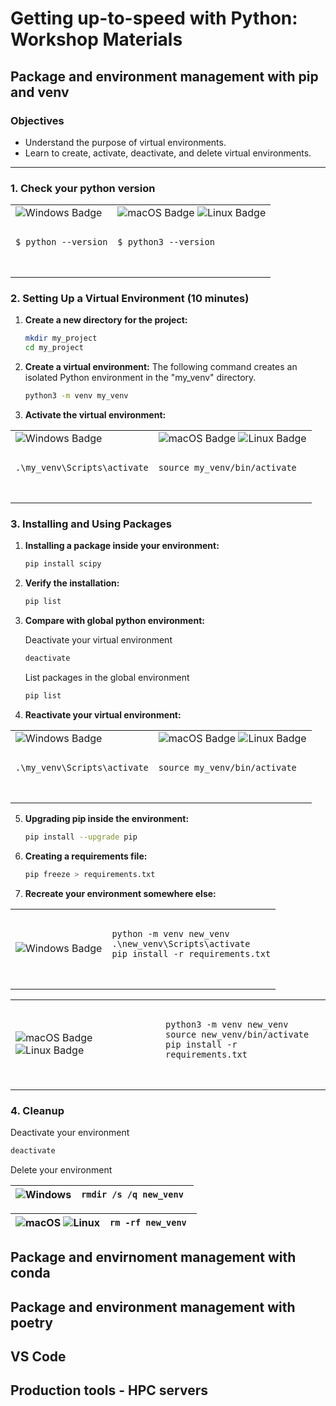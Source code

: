 # Getting up-to-speed with Python: Workshop Materials

## Package and environment management with pip and venv

### Objectives
- Understand the purpose of virtual environments.
- Learn to create, activate, deactivate, and delete virtual environments.

---
### 1. Check your python version

<table>
  <tr>
    <td>
      <img src="https://img.shields.io/badge/Windows-0078D6?style=for-the-badge&logo=windows&logoColor=white" alt="Windows Badge">
      <pre>
      <code>
$ python --version
      </code>
      </pre>
    </td>
    <td>
      <img src="https://img.shields.io/badge/mac%20os-000000?style=for-the-badge&logo=macos&logoColor=F0F0F0" alt="macOS Badge">
      <img src="https://img.shields.io/badge/Linux-FCC624?style=for-the-badge&logo=linux&logoColor=black" alt="Linux Badge">
      <pre>
      <code>
$ python3 --version
      </code>
      </pre>
    </td>
  </tr>
</table>


### 2. Setting Up a Virtual Environment (10 minutes)


1. **Create a new directory for the project:**

   ```bash
   mkdir my_project
   cd my_project
   ```

2. **Create a virtual environment:**
The following command creates an isolated Python environment in the "my_venv" directory.
   ```bash
   python3 -m venv my_venv
    ```

3. **Activate the virtual environment:**

<table>
  <tr>
    <td>
      <img src="https://img.shields.io/badge/Windows-0078D6?style=for-the-badge&logo=windows&logoColor=white" alt="Windows Badge">
      <pre>
      <code>
.\my_venv\Scripts\activate
      </code>
      </pre>
    </td>
    <td>
      <img src="https://img.shields.io/badge/mac%20os-000000?style=for-the-badge&logo=macos&logoColor=F0F0F0" alt="macOS Badge">
      <img src="https://img.shields.io/badge/Linux-FCC624?style=for-the-badge&logo=linux&logoColor=black" alt="Linux Badge">
      <pre>
      <code>
source my_venv/bin/activate
      </code>
      </pre>
    </td>
  </tr>
</table>
   
### 3. Installing and Using Packages
1. **Installing a package inside your environment:**
   ```bash
   pip install scipy
    ```
2. **Verify the installation:**
   ```bash
   pip list
    ```
3. **Compare with global python environment:**

    Deactivate your virtual environment
   ```bash
   deactivate
   ```
   
    List packages in the global environment
   ```bash
   pip list
   ```
   
4. **Reactivate your virtual environment:**

<table>
  <tr>
    <td>
      <img src="https://img.shields.io/badge/Windows-0078D6?style=for-the-badge&logo=windows&logoColor=white" alt="Windows Badge">
      <pre>
      <code>
.\my_venv\Scripts\activate
      </code>
      </pre>
    </td>
    <td>
      <img src="https://img.shields.io/badge/mac%20os-000000?style=for-the-badge&logo=macos&logoColor=F0F0F0" alt="macOS Badge">
      <img src="https://img.shields.io/badge/Linux-FCC624?style=for-the-badge&logo=linux&logoColor=black" alt="Linux Badge">
      <pre>
      <code>
source my_venv/bin/activate
      </code>
      </pre>
    </td>
  </tr>
</table>

   
5. **Upgrading pip inside the environment:**
   ```bash
   pip install --upgrade pip
   ```
6. **Creating a requirements file:**
   ```bash
   pip freeze > requirements.txt
   ```
   
7. **Recreate your environment somewhere else:**

<table>
  <tr>
    <td>
      <img src="https://img.shields.io/badge/Windows-0078D6?style=for-the-badge&logo=windows&logoColor=white" alt="Windows Badge">
    </td>
    <td>
      <pre>
      <code>
python -m venv new_venv
.\new_venv\Scripts\activate
pip install -r requirements.txt
      </code>
      </pre>
    </td>
  </tr>
</table>
   
<table>
  <tr>
    <td>
      <img src="https://img.shields.io/badge/mac%20os-000000?style=for-the-badge&logo=macos&logoColor=F0F0F0" alt="macOS Badge">
      <img src="https://img.shields.io/badge/Linux-FCC624?style=for-the-badge&logo=linux&logoColor=black" alt="Linux Badge">
    </td>
    <td>
      <pre>
      <code>
python3 -m venv new_venv
source new_venv/bin/activate
pip install -r requirements.txt
      </code>
      </pre>
    </td>
  </tr>
</table>


   
### 4. Cleanup
Deactivate your environment

   ```bash
   deactivate 
   ```

Delete your environment 

| ![Windows](https://img.shields.io/badge/Windows-0078D6?style=for-the-badge&logo=windows&logoColor=white) | ```rmdir /s /q new_venv ``` |
|---------------------------------------------------------------------------------------------------------|-----------------------------|

| ![macOS](https://img.shields.io/badge/mac%20os-000000?style=for-the-badge&logo=macos&logoColor=F0F0F0) ![Linux](https://img.shields.io/badge/Linux-FCC624?style=for-the-badge&logo=linux&logoColor=black)  | ```rm -rf new_venv ``` |
|------------------------------------------------------------------------------------------------------------------------------------------------------------------------------------------------------------|------------------------|


## Package and envirnoment management with conda 

## Package and environment management with poetry 

## VS Code

## Production tools - HPC servers